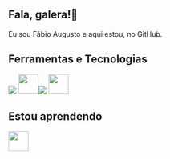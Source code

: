 ## Fala, galera!👋
Eu sou Fábio Augusto e aqui estou, no GitHub.

## Ferramentas e Tecnologias

<img src="https://cdn.jsdelivr.net/gh/devicons/devicon@latest/icons/vscode/vscode-original.svg" />    
<img loading="lazy" src="https://cdn.jsdelivr.net/gh/devicons/devicon/icons/git/git-original.svg" width="40" height="40"/><img src="https://cdn.jsdelivr.net/gh/devicons/devicon@latest/icons/github/github-original.svg" />
<img loading="lazy" src="https://cdn.jsdelivr.net/gh/devicons/devicon@latest/icons/python/python-original.svg" width="40" height="40"/>
          

## Estou aprendendo

<img loading="lazy" src="https://cdn.jsdelivr.net/gh/devicons/devicon@latest/icons/django/django-plain.svg" width="40" height="40"/> 

<!--
**fabioaugusto/fabioaugusto** is a ✨ _special_ ✨ repository because its `README.md` (this file) appears on your GitHub profile.

Here are some ideas to get you started:

- 🔭 I’m currently working on ...
- 🌱 I’m currently learning ...
- 👯 I’m looking to collaborate on ...
- 🤔 I’m looking for help with ...
- 💬 Ask me about ...
- 📫 How to reach me: ...
- 😄 Pronouns: ...
- ⚡ Fun fact: ...
-->
